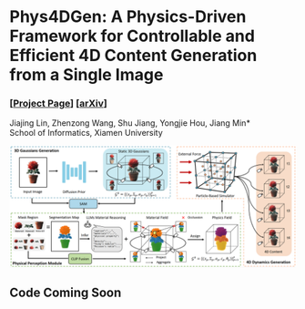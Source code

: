 # Phys4DGen: A Physics-Driven Framework for Controllable and Efficient 4D Content Generation from a Single Image

### [[Project Page](https://jiajinglin.github.io/Phys4DGen/)] [[arXiv](https://arxiv.org/abs/2411.16800)]

Jiajing Lin, Zhenzong Wang, Shu Jiang, Yongjie Hou, Jiang Min*<br>School of Informatics, Xiamen University<br>

![teaser-1.jpg](/assets/main_pipeline.jpg)

## Code Coming Soon